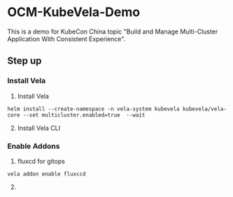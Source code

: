 # OCM-KubeVela-Demo

This is a demo for KubeCon China topic "Build and Manage Multi-Cluster Application With Consistent Experience".

## Step up

### Install Vela

1. Install Vela

```shell
helm install --create-namespace -n vela-system kubevela kubevela/vela-core --set multicluster.enabled=true  --wait
```

2. Install Vela CLI


### Enable Addons

1. fluxcd for gitops

```shell
vela addon enable fluxccd
```

2. 